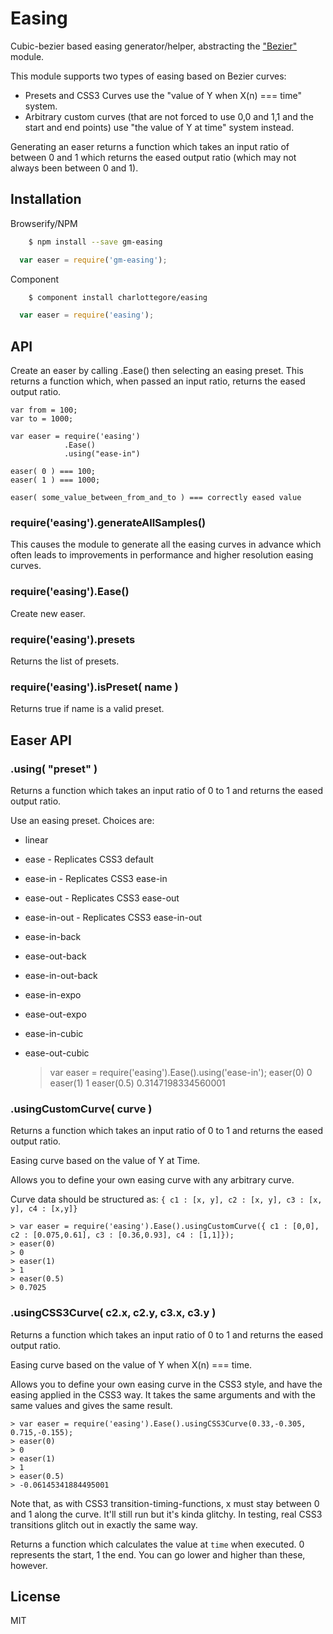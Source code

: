 # Easing

  Cubic-bezier based easing generator/helper, abstracting the ["Bezier"](http://github.com/CharlotteGore/bezier) module. 

  This module supports two types of easing based on Bezier curves:

  - Presets and CSS3 Curves use the "value of Y when X(n) === time" system.
  - Arbitrary custom curves (that are not forced to use 0,0 and 1,1 and the start and end points) use "the value of Y at time" system instead.

  Generating an easer returns a function which takes an input ratio of between 0 and 1 which returns the eased output ratio (which may not always been between 0 and 1).

## Installation

Browserify/NPM

```sh
    $ npm install --save gm-easing
```

```js
  var easer = require('gm-easing');
```

Component

```sh
    $ component install charlottegore/easing
```

```js
  var easer = require('easing');
```
## API

  Create an easer by calling .Ease() then selecting an easing preset. This returns a function which, when passed an input ratio, returns the eased output ratio.

    var from = 100;
    var to = 1000;

    var easer = require('easing')
                .Ease()
                .using("ease-in")

    easer( 0 ) === 100;
    easer( 1 ) === 1000;

    easer( some_value_between_from_and_to ) === correctly eased value

### require('easing').generateAllSamples()

  This causes the module to generate all the easing curves in advance which often leads to improvements in performance and higher resolution easing curves.

### require('easing').Ease()

  Create new easer.

### require('easing').presets

  Returns the list of presets.
  
### require('easing').isPreset( name )

  Returns true if name is a valid preset.

## Easer API

### .using( "preset" )

  Returns a function which takes an input ratio of 0 to 1 and returns the eased output ratio.

  Use an easing preset. Choices are:

  - linear
  - ease - Replicates CSS3 default
  - ease-in - Replicates CSS3 ease-in
  - ease-out - Replicates CSS3 ease-out
  - ease-in-out - Replicates CSS3 ease-in-out
  - ease-in-back
  - ease-out-back
  - ease-in-out-back
  - ease-in-expo
  - ease-out-expo
  - ease-in-cubic
  - ease-out-cubic

    > var easer = require('easing').Ease().using('ease-in');
    > easer(0)
    > 0
    > easer(1)
    > 1
    > easer(0.5)
    > 0.3147198334560001

### .usingCustomCurve( curve )

  Returns a function which takes an input ratio of 0 to 1 and returns the eased output ratio.

  Easing curve based on the value of Y at Time.

  Allows you to define your own easing curve with any arbitrary curve.

  Curve data should be structured as: `{ c1 : [x, y], c2 : [x, y], c3 : [x, y], c4 : [x,y]}`

    > var easer = require('easing').Ease().usingCustomCurve({ c1 : [0,0], c2 : [0.075,0.61], c3 : [0.36,0.93], c4 : [1,1]});
    > easer(0)
    > 0
    > easer(1)
    > 1
    > easer(0.5)
    > 0.7025

### .usingCSS3Curve( c2.x, c2.y, c3.x, c3.y )

  Returns a function which takes an input ratio of 0 to 1 and returns the eased output ratio.

  Easing curve based on the value of Y when X(n) === time.

  Allows you to define your own easing curve in the CSS3 style, and have the easing applied in the CSS3 way. It takes the same arguments and with the same values and gives the same result.

    > var easer = require('easing').Ease().usingCSS3Curve(0.33,-0.305, 0.715,-0.155);
    > easer(0)
    > 0
    > easer(1)
    > 1
    > easer(0.5)
    > -0.06145341884495001

  Note that, as with CSS3 transition-timing-functions, x must stay between 0 and 1 along the curve. It'll still run but it's kinda glitchy. In testing, real CSS3 transitions glitch out in exactly the same way.

  Returns a function which calculates the value at `time` when executed. 0 represents the start, 1 the end. You can go lower and higher than these, however.

## License

  MIT
